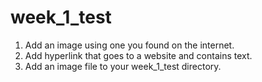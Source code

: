 # week_1_test

1. Add an image using one you found on the internet.
2. Add  hyperlink that goes to a website and contains text.
3. Add an image file to your week_1_test directory.